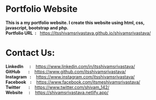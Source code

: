 # Portfolio Website

**This is a my portfolio website. I create this website using html, css, javascript, bootstrap and php.** 
<br> 
**Portfolio URL &nbsp;:** &nbsp; https://itsshivamsrivastava.github.io/shivamsrivastava/

# Contact Us:
**LinkedIn &nbsp;&nbsp;&nbsp;&nbsp;&nbsp;:** &nbsp;&nbsp; https://www.linkedin.com/in/itsshivamsrivastava/
<br>
**GitHub &nbsp;&nbsp;&nbsp;&nbsp;&nbsp;&nbsp;&nbsp;:** &nbsp;&nbsp; https://www.github.com/itsshivamsrivastava/
<br>
**Instagram &nbsp;&nbsp;:** &nbsp;&nbsp; https://www.instagram.com/itsshivamsrivastava/
<br>
**Facebook &nbsp;&nbsp;&nbsp;:** &nbsp;&nbsp; https://www.facebook.com/itsmeshivamsrivastava/
<br>
**Twitter &nbsp;&nbsp;&nbsp;&nbsp;&nbsp;&nbsp;&nbsp;:** &nbsp;&nbsp; https://www.twitter.com/shivam_142/
<br>
**Website &nbsp;&nbsp;&nbsp;&nbsp;&nbsp;:** &nbsp;&nbsp; https://shivamsrivastava.netlify.app/
